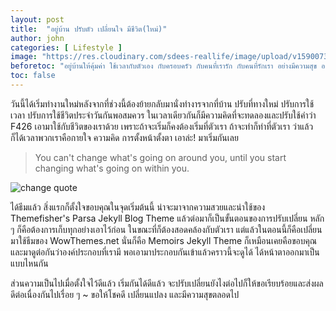 ```yaml
---
layout: post
title:  "อยู่บ้าน ปรับตัว เปลี่ยนใจ มีชีวิต(ใหม่)"
author: john
categories: [ Lifestyle ]
image: "https://res.cloudinary.com/sdees-reallife/image/upload/v1590073462/IMG_20170619_103449_248.jpg"
beforetoc: "อยู่บ้านให้คุ้มค่า ใช้เวลากับตัวเอง กับครอบครัว กับคนที่เรารัก กับคนที่รักเรา อย่างมีความสุข อย่างมีคุณภาพ"
toc: false
---
```


วันนี้ได้เริ่มทำงานใหม่หลังจากที่ช่วงนี้ต้องย้ายกลับมานั่งทำงารจากที่บ้าน ปรับที่ทางใหม่ ปรับการใช้เวลา ปรับการใช้ชีวิตประจำวันกันพอสมควร ในเวลาเดียวกันก็มีความคิดที่จะทดลองและปรับใช้คำว่า F426 เอามาใช้กับชีวิตของเราด้วย เพราะถ้าจะเริ่มก็คงต้องเริ่มที่ตัวเรา ถ้าจะทำก็ทำที่ตัวเรา ว่าแล้วก็ได้เวลาพวกเราคือกายใจ ความคิด การตั้งหน้าตั้งตา เอาล่ะ! มาเริ่มกันเลย

> You can't change what's going on around you, until you start changing what's going on within you.

![change quote](https://res.cloudinary.com/sdees-reallife/image/upload/v1592725074/1517975396069.jpg)

ได้ธีมแล้ว สิ่งแรกก็ตั้งใจขอบคุณในจุดเริ่มต้นนี้ น่าจะมาจากความสวยและน่าใช้ของ Themefisher's Parsa Jekyll Blog Theme แล้วต่อมาก็เป็นขั้นตอนของการปรับเปลี่ยน หลัก ๆ ก็คือต้องการเก็บทุกอย่างเอาไว้ก่อน ในขณะที่ก็ต้องสอดคล้องกับตัวเรา แต่แล้วในตอนนี้ก็คือเปลี่ยนมาใช้ธีมของ WowThemes.net นั่นก็คือ Memoirs Jekyll Theme ก็เหมือนเคยคือขอบคุณและมาดูต่อกันว่าองค์ประกอบที่เรามี พอเอามาประกอบกันเข้าแล้วคราวนี้จะดูได้ ได้หน้าตาออกมาเป็นแบบไหนกัน

ส่วนความเป็นไปเมื่อตั้งใจไว้ดีแล้ว เริ่มกันได้ดีแล้ว จะปรับเปลี่ยนยังไงต่อไปก็ให้ขอเรียบร้อยและส่งผลดีต่อเนื่องกันไปเรื่อย ๆ ~ ขอให้โชคดี เปลี่ยนแปลง และมีความสุขตลอดไป
